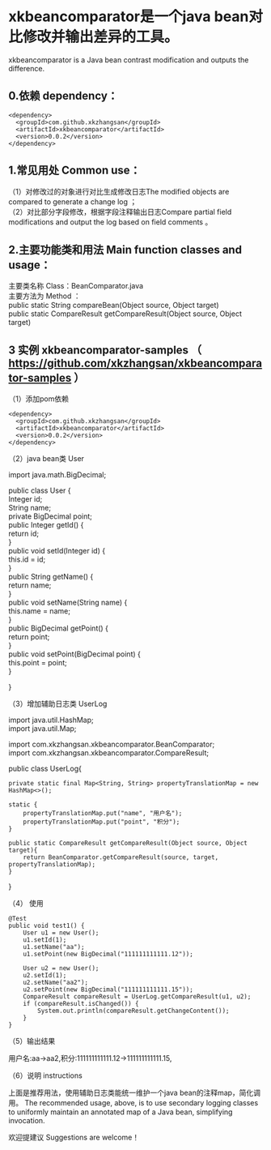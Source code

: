 # xkbeancomparator是一个java bean对比修改并输出差异的工具。  

xkbeancomparator is a Java bean contrast modification and outputs the difference.   

## 0.依赖 dependency：  

    <dependency>  
      <groupId>com.github.xkzhangsan</groupId>    
      <artifactId>xkbeancomparator</artifactId>       
      <version>0.0.2</version>    
    </dependency>    


## 1.常见用处 Common use：  

（1）对修改过的对象进行对比生成修改日志The modified objects are compared to generate a change log
           ；  
（2）对比部分字段修改，根据字段注释输出日志Compare partial field modifications and output the log based on field comments
            。  


## 2.主要功能类和用法 Main function classes and usage：  

主要类名称 Class：BeanComparator.java  
主要方法为 Method ：  
public static String compareBean(Object source, Object target)  
public static CompareResult getCompareResult(Object source, Object target)

## 3 实例 xkbeancomparator-samples （ https://github.com/xkzhangsan/xkbeancomparator-samples ）  

（1）添加pom依赖  

    <dependency>  
      <groupId>com.github.xkzhangsan</groupId>    
      <artifactId>xkbeancomparator</artifactId>       
      <version>0.0.2</version>    
    </dependency>    
    
（2）java bean类 User

import java.math.BigDecimal;  

public class User {  
	Integer id;  
	String name;  
	private BigDecimal point;  
	public Integer getId() {  
		return id;  
	}  
	public void setId(Integer id) {  
		this.id = id;  
	}  
	public String getName() {  
		return name;  
	}  
	public void setName(String name) {  
		this.name = name;  
	}  
	public BigDecimal getPoint() {  
		return point;  
	}  
	public void setPoint(BigDecimal point) {  
		this.point = point;  
	}  
	

}  

（3）增加辅助日志类  UserLog


import java.util.HashMap;  
import java.util.Map;  

import com.xkzhangsan.xkbeancomparator.BeanComparator;  
import com.xkzhangsan.xkbeancomparator.CompareResult;  

public class UserLog{

	private static final Map<String, String> propertyTranslationMap = new HashMap<>();

	static {
		propertyTranslationMap.put("name", "用户名");
		propertyTranslationMap.put("point", "积分");
	}
	
	public static CompareResult getCompareResult(Object source, Object target){
		return BeanComparator.getCompareResult(source, target, propertyTranslationMap);
	}
}

（4）   使用  

	@Test
	public void test1() {
		User u1 = new User();
		u1.setId(1);
		u1.setName("aa");
		u1.setPoint(new BigDecimal("111111111111.12"));

		User u2 = new User();
		u2.setId(1);
		u2.setName("aa2");
		u2.setPoint(new BigDecimal("111111111111.15"));
		CompareResult compareResult = UserLog.getCompareResult(u1, u2);
		if (compareResult.isChanged()) {
			System.out.println(compareResult.getChangeContent());
		}
	}
	
（5）输出结果

用户名:aa->aa2,积分:111111111111.12->111111111111.15,

（6）说明 instructions  

上面是推荐用法，使用辅助日志类能统一维护一个java bean的注释map，简化调用。
The recommended usage, above, is to use secondary logging classes to uniformly maintain an annotated map of a Java bean, simplifying invocation.

欢迎提建议 Suggestions are welcome！

